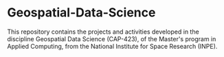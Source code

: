 # Geospatial-Data-Science
This repository contains the projects and activities developed in the discipline Geospatial Data Science (CAP-423), of the Master's program in Applied Computing, from the National Institute for Space Research (INPE).
